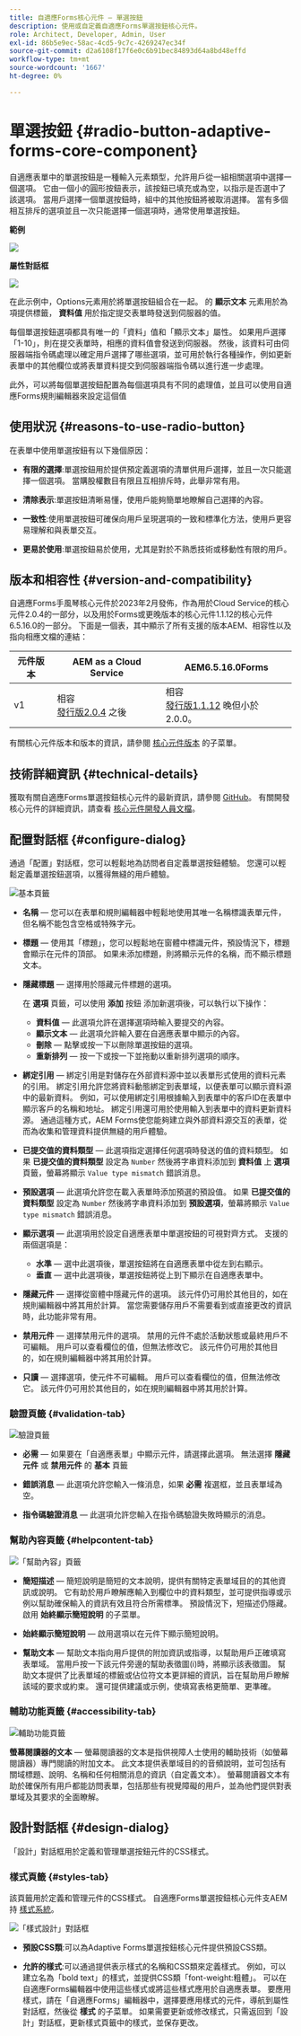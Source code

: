 ```yaml
---
title: 自適應Forms核心元件 — 單選按鈕
description: 使用或自定義自適應Forms單選按鈕核心元件。
role: Architect, Developer, Admin, User
exl-id: 86b5e9ec-58ac-4cd5-9c7c-4269247ec34f
source-git-commit: d2a6108f17f6e0c6b91bec84893d64a8bd48effd
workflow-type: tm+mt
source-wordcount: '1667'
ht-degree: 0%

---
```


# 單選按鈕 {#radio-button-adaptive-forms-core-component}

自適應表單中的單選按鈕是一種輸入元素類型，允許用戶從一組相關選項中選擇一個選項。 它由一個小的圓形按鈕表示，該按鈕已填充或為空，以指示是否選中了該選項。 當用戶選擇一個單選按鈕時，組中的其他按鈕將被取消選擇。 當有多個相互排斥的選項並且一次只能選擇一個選項時，通常使用單選按鈕。

**範例**

![](/help/adaptive-forms/assets/radio-button.png)

**屬性對話框**

![](/help/adaptive-forms/assets/radio-button-properties.png)

在此示例中，Options元素用於將單選按鈕組合在一起。 的 **顯示文本** 元素用於為項提供標籤， **資料值** 用於指定提交表單時發送到伺服器的值。

每個單選按鈕選項都具有唯一的「資料」值和「顯示文本」屬性。 如果用戶選擇「1-10」，則在提交表單時，相應的資料值會發送到伺服器。 然後，該資料可由伺服器端指令碼處理以確定用戶選擇了哪些選項，並可用於執行各種操作，例如更新表單中的其他欄位或將表單資料提交到伺服器端指令碼以進行進一步處理。

此外，可以將每個單選按鈕配置為每個選項具有不同的處理值，並且可以使用自適應Forms規則編輯器來設定這個值

## 使用狀況 {#reasons-to-use-radio-button}

在表單中使用單選按鈕有以下幾個原因：

* **有限的選擇**:單選按鈕用於提供預定義選項的清單供用戶選擇，並且一次只能選擇一個選項。 當購股權數目有限且互相排斥時，此舉非常有用。

* **清除表示**:單選按鈕清晰易懂，使用戶能夠簡單地瞭解自己選擇的內容。

* **一致性**:使用單選按鈕可確保向用戶呈現選項的一致和標準化方法，使用戶更容易理解和與表單交互。

* **更易於使用**:單選按鈕易於使用，尤其是對於不熟悉技術或移動性有限的用戶。

## 版本和相容性 {#version-and-compatibility}

自適應Forms手風琴核心元件於2023年2月發佈，作為用於Cloud Service的核心元件2.0.4的一部分，以及用於Forms或更晚版本的核心元件1.1.12的核心元件6.5.16.0的一部分。 下面是一個表，其中顯示了所有支援的版本AEM、相容性以及指向相應文檔的連結：

| 元件版本 | AEM as a Cloud Service  | AEM6.5.16.0Forms |
|---|---|---|
| v1 | 相容<br>[發行版2.0.4](/help/adaptive-forms/version.md) 之後 | 相容<br>[發行版1.1.12](/help/adaptive-forms/version.md) 晚但小於2.0.0。 |

有關核心元件版本和版本的資訊，請參閱 [核心元件版本](/help/adaptive-forms/version.md) 的子菜單。

<!-- ## Sample Component Output {#sample-component-output}

To experience the Accordion Component as well as see examples of its configuration options as well as HTML and JSON output, visit the [Component Library](https://adobe.com/go/aem_cmp_library_accordion). -->

## 技術詳細資訊 {#technical-details}

獲取有關自適應Forms單選按鈕核心元件的最新資訊，請參閱 [GitHub](https://github.com/adobe/aem-core-forms-components/tree/master/ui.af.apps/src/main/content/jcr_root/apps/core/fd/components/form/radiobutton/v1/radiobutton)。 有關開發核心元件的詳細資訊，請查看 [核心元件開發人員文檔](/help/developing/overview.md)。

## 配置對話框 {#configure-dialog}

通過「配置」對話框，您可以輕鬆地為訪問者自定義單選按鈕體驗。 您還可以輕鬆定義單選按鈕選項，以獲得無縫的用戶體驗。

![基本頁籤](/help/adaptive-forms/assets/radiobutton_basictab.png)

* **名稱**  — 您可以在表單和規則編輯器中輕鬆地使用其唯一名稱標識表單元件，但名稱不能包含空格或特殊字元。

* **標題**  — 使用其「標題」，您可以輕鬆地在窗體中標識元件，預設情況下，標題會顯示在元件的頂部。 如果未添加標題，則將顯示元件的名稱，而不顯示標題文本。

* **隱藏標題**  — 選擇用於隱藏元件標題的選項。

   在 **選項** 頁籤，可以使用 **添加** 按鈕 添加新選項後，可以執行以下操作：

   * **資料值**  — 此選項允許在選擇選項時輸入要提交的內容。
   * **顯示文本**  — 此選項允許輸入要在自適應表單中顯示的內容。
   * **刪除**  — 點擊或按一下以刪除單選按鈕的選項。
   * **重新排列**  — 按一下或按一下並拖動以重新排列選項的順序。

* **綁定引用**  — 綁定引用是對儲存在外部資料源中並以表單形式使用的資料元素的引用。 綁定引用允許您將資料動態綁定到表單域，以便表單可以顯示資料源中的最新資料。 例如，可以使用綁定引用根據輸入到表單中的客戶ID在表單中顯示客戶的名稱和地址。 綁定引用還可用於使用輸入到表單中的資料更新資料源。 通過這種方式，AEM Forms使您能夠建立與外部資料源交互的表單，從而為收集和管理資料提供無縫的用戶體驗。

* **已提交值的資料類型**  — 此選項指定選擇任何選項時發送的值的資料類型。 如果 **已提交值的資料類型** 設定為 `Number` 然後將字串資料添加到 **資料值** &#x200B;&#x200B;上 **選項** 頁籤，螢幕將顯示 `Value type mismatch` 錯誤消息。

* **預設選項**  — 此選項允許您在載入表單時添加預選的預設值。 如果 **已提交值的資料類型** 設定為 `Number` 然後將字串資料添加到 **預設選項**，螢幕將顯示 `Value type mismatch` 錯誤消息。

* **顯示選項**  — 此選項用於設定自適應表單中單選按鈕的可視對齊方式。 支援的兩個選項是：
   * **水準**  — 選中此選項後，單選按鈕將在自適應表單中從左到右顯示。
   * **垂直**  — 選中此選項後，單選按鈕將從上到下顯示在自適應表單中。
* **隱藏元件**  — 選擇從窗體中隱藏元件的選項。 該元件仍可用於其他目的，如在規則編輯器中將其用於計算。 當您需要儲存用戶不需要看到或直接更改的資訊時，此功能非常有用。
* **禁用元件**  — 選擇禁用元件的選項。 禁用的元件不處於活動狀態或最終用戶不可編輯。 用戶可以查看欄位的值，但無法修改它。 該元件仍可用於其他目的，如在規則編輯器中將其用於計算。
* **只讀**  — 選擇選項，使元件不可編輯。 用戶可以查看欄位的值，但無法修改它。 該元件仍可用於其他目的，如在規則編輯器中將其用於計算。

### 驗證頁籤 {#validation-tab}

![驗證頁籤](/help/adaptive-forms/assets/radiobutton_validationtab.png)

* **必需**  — 如果要在「自適應表單」中顯示元件，請選擇此選項。 無法選擇 **隱藏元件** 或 **禁用元件**  的 **基本** 頁籤

* **錯誤消息**  — 此選項允許您輸入一條消息，如果 **必需** 複選框，並且表單域為空。

* **指令碼驗證消息**  — 此選項允許您輸入在指令碼驗證失敗時顯示的消息。

### 幫助內容頁籤 {#helpcontent-tab}

![「幫助內容」頁籤](/help/adaptive-forms/assets/radiobutton_helptab.png)

* **簡短描述**  — 簡短說明是簡短的文本說明，提供有關特定表單域目的的其他資訊或說明。 它有助於用戶瞭解應輸入到欄位中的資料類型，並可提供指導或示例以幫助確保輸入的資訊有效且符合所需標準。 預設情況下，短描述仍隱藏。 啟用 **始終顯示簡短說明** 的子菜單。

* **始終顯示簡短說明**  — 啟用選項以在元件下顯示簡短說明。

* **幫助文本**  — 幫助文本指向用戶提供的附加資訊或指導，以幫助用戶正確填寫表單域。 當用戶按一下該元件旁邊的幫助表徵圖(i)時，將顯示該表徵圖。 幫助文本提供了比表單域的標籤或佔位符文本更詳細的資訊，旨在幫助用戶瞭解該域的要求或約束。 還可提供建議或示例，使填寫表格更簡單、更準確。

### 輔助功能頁籤 {#accessibility-tab}

![輔助功能頁籤](/help/adaptive-forms/assets/radiobutton_accessibilitytab.png)

**螢幕閱讀器的文本**  — 螢幕閱讀器的文本是指供視障人士使用的輔助技術（如螢幕閱讀器）專門閱讀的附加文本。 此文本提供表單域目的的音頻說明，並可包括有關域標題、說明、名稱和任何相關消息的資訊（自定義文本）。 螢幕閱讀器文本有助於確保所有用戶都能訪問表單，包括那些有視覺障礙的用戶，並為他們提供對表單域及其要求的全面瞭解。

## 設計對話框 {#design-dialog}

「設計」對話框用於定義和管理單選按鈕元件的CSS樣式。


### 樣式頁籤 {#styles-tab}

該頁籤用於定義和管理元件的CSS樣式。 自適應Forms單選按鈕核心元件支AEM持 [樣式系統](/help/get-started/authoring.md#component-styling)。

![「樣式設計」對話框](/help/adaptive-forms/assets/radiobutton_designdialog.png)

* **預設CSS類**:可以為Adaptive Forms單選按鈕核心元件提供預設CSS類。

* **允許的樣式**:可以通過提供表示樣式的名稱和CSS類來定義樣式。 例如，可以建立名為「bold text」的樣式，並提供CSS類「font-weight:粗體」。 可以在自適應Forms編輯器中使用這些樣式或將這些樣式應用於自適應表單。 要應用樣式，請在「自適應Forms」編輯器中，選擇要應用樣式的元件，導航到屬性對話框，然後從 **樣式** 的子菜單。 如果需要更新或修改樣式，只需返回到「設計」對話框，更新樣式頁籤中的樣式，並保存更改。

